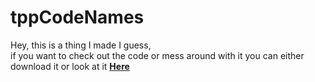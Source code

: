 # tppCodeNames

Hey, this is a thing I made I guess,  
if you want to check out the code or mess around with it you can either download it or look at it **[Here](http://jsbin.com/bujiva/output)**
